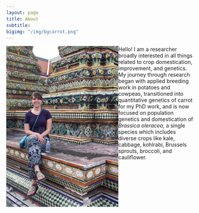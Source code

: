 ```yaml
---
layout: page
title: About
subtitle:
bigimg: "/img/bgcarrot.png"
---
```

<kbd>
  <img style="float: left;" src="/img/thailand.jpg" width="300">  
</kbd>

Hello! I am a researcher broadly interested in all things related to crop domestication, improvement, and genetics. My journey through research began with applied breeding work in potatoes and cowpeas, transitioned into quantitative genetics of carrot for my PhD work, and is now focused on population genetics and domestication of _Brassica oleracea_, a single species which includes diverse crops like kale, cabbage, kohlrabi, Brussels sprouts, broccoli, and cauliflower. 

